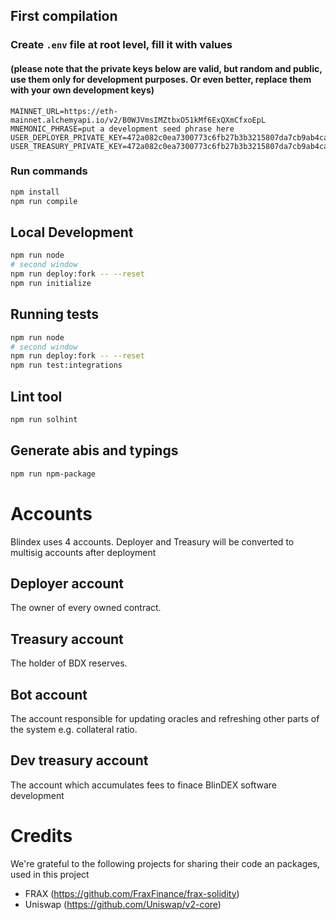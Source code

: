 ## First compilation

### Create `.env` file at root level, fill it with values
#### (please note that the private keys below are valid, but random and public, use them only for development purposes. Or even better, replace them with your own development keys)
```
MAINNET_URL=https://eth-mainnet.alchemyapi.io/v2/B0WJVmsIMZtbxO51kMf6ExQXmCfxoEpL
MNEMONIC_PHRASE=put a development seed phrase here
USER_DEPLOYER_PRIVATE_KEY=472a082c0ea7300773c6fb27b3b3215807da7cb9ab4ca2ae0763eb5deb10725d
USER_TREASURY_PRIVATE_KEY=472a082c0ea7300773c6fb27b3b3215807da7cb9ab4ca2ae0763eb5deb10725d
```

### Run commands
```bash
npm install
npm run compile
```

## Local Development

```bash
npm run node
# second window
npm run deploy:fork -- --reset
npm run initialize
```

## Running tests

```bash
npm run node
# second window
npm run deploy:fork -- --reset
npm run test:integrations
```

## Lint tool
```bash
npm run solhint
```

## Generate abis and typings

```bash
npm run npm-package
```

# Accounts
Blindex uses 4 accounts. Deployer and Treasury will be converted to multisig accounts after deployment
## Deployer account
The owner of every owned contract.
## Treasury account
The holder of BDX reserves.
## Bot account
The account responsible for updating oracles and refreshing other parts of the system e.g. collateral ratio.
## Dev treasury account
The account which accumulates fees to finace BlinDEX software development

# Credits
We're grateful to the following projects for sharing their code an packages, used in this project
* FRAX (https://github.com/FraxFinance/frax-solidity)
* Uniswap (https://github.com/Uniswap/v2-core)